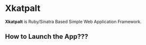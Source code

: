 # Xkatpalt

**Xkatpalt** is Ruby/Sinatra Based Simple Web Application Framework.

## How to Launch the App???